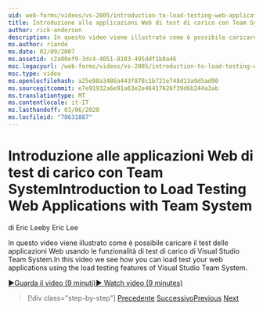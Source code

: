 ```yaml
---
uid: web-forms/videos/vs-2005/introduction-to-load-testing-web-applications-with-team-system
title: Introduzione alle applicazioni Web di test di carico con Team System | Microsoft Docs
author: rick-anderson
description: In questo video viene illustrato come è possibile caricare il test delle applicazioni Web usando le funzionalità di test di carico di Visual Studio Team System.
ms.author: riande
ms.date: 02/09/2007
ms.assetid: c2a80ef9-3dc4-4051-8103-495ddf1b8a46
msc.legacyurl: /web-forms/videos/vs-2005/introduction-to-load-testing-web-applications-with-team-system
msc.type: video
ms.openlocfilehash: a25e98a3486a443f878c1b721e748d13a9d5ad90
ms.sourcegitcommit: e7e91932a6e91a63e2e46417626f39d6b244a3ab
ms.translationtype: MT
ms.contentlocale: it-IT
ms.lasthandoff: 03/06/2020
ms.locfileid: "78631887"
---
```

# <a name="introduction-to-load-testing-web-applications-with-team-system"></a><span data-ttu-id="9816e-103">Introduzione alle applicazioni Web di test di carico con Team System</span><span class="sxs-lookup"><span data-stu-id="9816e-103">Introduction to Load Testing Web Applications with Team System</span></span>

<span data-ttu-id="9816e-104">di Eric Lee</span><span class="sxs-lookup"><span data-stu-id="9816e-104">by Eric Lee</span></span>

<span data-ttu-id="9816e-105">In questo video viene illustrato come è possibile caricare il test delle applicazioni Web usando le funzionalità di test di carico di Visual Studio Team System.</span><span class="sxs-lookup"><span data-stu-id="9816e-105">In this video we see how you can load test your web applications using the load testing features of Visual Studio Team System.</span></span>

[<span data-ttu-id="9816e-106">&#9654;Guarda il video (9 minuti)</span><span class="sxs-lookup"><span data-stu-id="9816e-106">&#9654; Watch video (9 minutes)</span></span>](https://channel9.msdn.com/Blogs/ASP-NET-Site-Videos/introduction-to-load-testing-web-applications-with-team-system)

> [!div class="step-by-step"]
> <span data-ttu-id="9816e-107">[Precedente](introduction-to-testing-web-applications-with-team-system.md)
> [Successivo](introduction-to-manual-testing-with-team-system.md)</span><span class="sxs-lookup"><span data-stu-id="9816e-107">[Previous](introduction-to-testing-web-applications-with-team-system.md)
[Next](introduction-to-manual-testing-with-team-system.md)</span></span>
